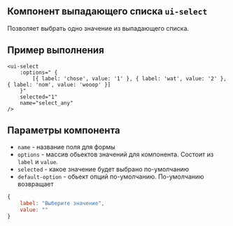 ## Компонент выпадающего списка `ui-select`

Позволяет выбрать одно значение из выпадающего списка.

## Пример выполнения

```
<ui-select
	:options=" {
		[{ label: 'chose', value: '1' }, { label: 'wat', value: '2' }, { label: 'nom', value: 'wooop' }]
	}"
	selected="1"
	name="select_any"
/>
```

## Параметры компонента

- `name` - название поля для формы
- `options` - массив обьектов значений для компонента. Состоит из `label` и `value`.
- `selected` - какое значение будет выбрано по-умолчанию
- `default-option` - обьект опций по-умолчанию. По-умолчанию возвращает
```js
{
	label: "Выберите значение",
	value: ""
}
```
